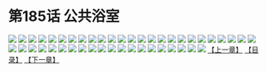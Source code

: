 # 第185话 公共浴室
![](https://s1.baozimh.com/scomic/sanyanxiaotianlu-samanhua/0/184-5nld/1.jpg)
![](https://s1.baozimh.com/scomic/sanyanxiaotianlu-samanhua/0/184-5nld/2.jpg)
![](https://s1.baozimh.com/scomic/sanyanxiaotianlu-samanhua/0/184-5nld/3.jpg)
![](https://s1.baozimh.com/scomic/sanyanxiaotianlu-samanhua/0/184-5nld/4.jpg)
![](https://s1.baozimh.com/scomic/sanyanxiaotianlu-samanhua/0/184-5nld/5.jpg)
![](https://s1.baozimh.com/scomic/sanyanxiaotianlu-samanhua/0/184-5nld/6.jpg)
![](https://s1.baozimh.com/scomic/sanyanxiaotianlu-samanhua/0/184-5nld/7.jpg)
![](https://s1.baozimh.com/scomic/sanyanxiaotianlu-samanhua/0/184-5nld/8.jpg)
![](https://s1.baozimh.com/scomic/sanyanxiaotianlu-samanhua/0/184-5nld/9.jpg)
![](https://s1.baozimh.com/scomic/sanyanxiaotianlu-samanhua/0/184-5nld/10.jpg)
![](https://s1.baozimh.com/scomic/sanyanxiaotianlu-samanhua/0/184-5nld/11.jpg)
![](https://s1.baozimh.com/scomic/sanyanxiaotianlu-samanhua/0/184-5nld/12.jpg)
![](https://s1.baozimh.com/scomic/sanyanxiaotianlu-samanhua/0/184-5nld/13.jpg)
![](https://s1.baozimh.com/scomic/sanyanxiaotianlu-samanhua/0/184-5nld/14.jpg)
![](https://s1.baozimh.com/scomic/sanyanxiaotianlu-samanhua/0/184-5nld/15.jpg)
![](https://s1.baozimh.com/scomic/sanyanxiaotianlu-samanhua/0/184-5nld/16.jpg)
![](https://s1.baozimh.com/scomic/sanyanxiaotianlu-samanhua/0/184-5nld/17.jpg)
![](https://s1.baozimh.com/scomic/sanyanxiaotianlu-samanhua/0/184-5nld/18.jpg)
![](https://s1.baozimh.com/scomic/sanyanxiaotianlu-samanhua/0/184-5nld/19.jpg)
![](https://s1.baozimh.com/scomic/sanyanxiaotianlu-samanhua/0/184-5nld/20.jpg)
![](https://s1.baozimh.com/scomic/sanyanxiaotianlu-samanhua/0/184-5nld/21.jpg)
![](https://s1.baozimh.com/scomic/sanyanxiaotianlu-samanhua/0/184-5nld/22.jpg)
![](https://s1.baozimh.com/scomic/sanyanxiaotianlu-samanhua/0/184-5nld/23.jpg)
![](https://s1.baozimh.com/scomic/sanyanxiaotianlu-samanhua/0/184-5nld/24.jpg)
![](https://s1.baozimh.com/scomic/sanyanxiaotianlu-samanhua/0/184-5nld/25.jpg)
![](https://s1.baozimh.com/scomic/sanyanxiaotianlu-samanhua/0/184-5nld/26.jpg)
![](https://s1.baozimh.com/scomic/sanyanxiaotianlu-samanhua/0/184-5nld/27.jpg)
![](https://s1.baozimh.com/scomic/sanyanxiaotianlu-samanhua/0/184-5nld/28.jpg)
![](https://s1.baozimh.com/scomic/sanyanxiaotianlu-samanhua/0/184-5nld/29.jpg)
![](https://s1.baozimh.com/scomic/sanyanxiaotianlu-samanhua/0/184-5nld/30.jpg)
![](https://s1.baozimh.com/scomic/sanyanxiaotianlu-samanhua/0/184-5nld/31.jpg)
![](https://s1.baozimh.com/scomic/sanyanxiaotianlu-samanhua/0/184-5nld/32.jpg)
![](https://s1.baozimh.com/scomic/sanyanxiaotianlu-samanhua/0/184-5nld/33.jpg)
![](https://s1.baozimh.com/scomic/sanyanxiaotianlu-samanhua/0/184-5nld/34.jpg)
![](https://s1.baozimh.com/scomic/sanyanxiaotianlu-samanhua/0/184-5nld/35.jpg)
![](https://s1.baozimh.com/scomic/sanyanxiaotianlu-samanhua/0/184-5nld/36.jpg)
![](https://s1.baozimh.com/scomic/sanyanxiaotianlu-samanhua/0/184-5nld/37.jpg)
![](https://s1.baozimh.com/scomic/sanyanxiaotianlu-samanhua/0/184-5nld/38.jpg)
![](https://s1.baozimh.com/scomic/sanyanxiaotianlu-samanhua/0/184-5nld/39.jpg)
![](https://s1.baozimh.com/scomic/sanyanxiaotianlu-samanhua/0/184-5nld/40.jpg)
![](https://s1.baozimh.com/scomic/sanyanxiaotianlu-samanhua/0/184-5nld/41.jpg)
![](https://s1.baozimh.com/scomic/sanyanxiaotianlu-samanhua/0/184-5nld/42.jpg)
![](https://s1.baozimh.com/scomic/sanyanxiaotianlu-samanhua/0/184-5nld/43.jpg)
![](https://s1.baozimh.com/scomic/sanyanxiaotianlu-samanhua/0/184-5nld/44.jpg)
![](https://s1.baozimh.com/scomic/sanyanxiaotianlu-samanhua/0/184-5nld/45.jpg)
[【上一章】](./184.md)
[【目录】](./README.md)
[【下一章】](./186.md)
